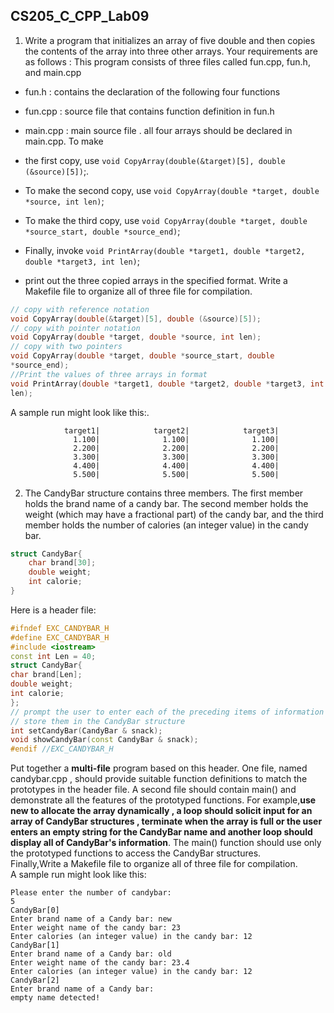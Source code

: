 <!--
 * @Github: https://github.com/Certseeds
 * @Author: nanoseeds
 * @Date: 2020-06-09 08:29:41
 * @LastEditors: nanoseeds
 * @LastEditTime: 2020-06-09 08:40:22
 * @License: CC-BY-NC-SA_V4_0 or any later version 
 -->

## CS205_C_CPP_Lab09

1. Write a program that initializes an array of five double and then copies the contents of the array into three other
   arrays. Your requirements are as follows :
   This program consists of three files called fun.cpp, fun.h, and main.cpp

+ fun.h : contains the declaration of the following four functions
+ fun.cpp : source file that contains function definition in fun.h
+ main.cpp : main source file . all four arrays should be declared in main.cpp. To make

+ the first copy, use `void CopyArray(double(&target)[5], double (&source)[5])`;.
+ To make the second copy, use `void CopyArray(double *target, double *source, int len)`;
+ To make the third copy, use `void CopyArray(double *target, double *source_start, double *source_end)`;
+ Finally, invoke `void PrintArray(double *target1, double *target2, double *target3, int len)`;
+ print out the three copied arrays in the specified format. Write a Makefile file to organize all of three file for
  compilation.

``` cpp
// copy with reference notation
void CopyArray(double(&target)[5], double (&source)[5]);
// copy with pointer notation
void CopyArray(double *target, double *source, int len);
// copy with two pointers
void CopyArray(double *target, double *source_start, double
*source_end);
//Print the values of three arrays in format
void PrintArray(double *target1, double *target2, double *target3, int
len);
```

A sample run might look like this:.

``` log
            target1|            target2|            target3|
              1.100|              1.100|              1.100|
              2.200|              2.200|              2.200|
              3.300|              3.300|              3.300|
              4.400|              4.400|              4.400|
              5.500|              5.500|              5.500|
```

2. The CandyBar structure contains three members. The first member holds the brand name of a candy bar. The second
   member holds the weight (which may have a fractional part) of the candy bar, and the third member holds the number of
   calories (an integer value) in the candy bar.

``` cpp
struct CandyBar{
    char brand[30];
    double weight;
    int calorie;
}
```

Here is a header file:

``` cpp
#ifndef EXC_CANDYBAR_H
#define EXC_CANDYBAR_H
#include <iostream>
const int Len = 40;
struct CandyBar{
char brand[Len];
double weight;
int calorie;
};
// prompt the user to enter each of the preceding items of information and
// store them in the CandyBar structure
int setCandyBar(CandyBar & snack);
void showCandyBar(const CandyBar & snack);
#endif //EXC_CANDYBAR_H
```

Put together a **multi-file** program based on this header. One file, named candybar.cpp , should provide suitable
function definitions to match the prototypes in the header file. A second file should contain main() and demonstrate all
the features of the prototyped functions. For example,**use new to allocate the array dynamically , a loop should
solicit input for an array of CandyBar structures , terminate when the array is full or the user enters an empty string
for the CandyBar name and another loop should display all of CandyBar's information**. The main() function should use
only the prototyped functions to access the CandyBar structures.   
Finally,Write a Makefile file to organize all of three file for compilation.   
A sample run might look like this:

``` log
Please enter the number of candybar:
5
CandyBar[0]
Enter brand name of a Candy bar: new
Enter weight name of the candy bar: 23
Enter calories (an integer value) in the candy bar: 12
CandyBar[1]
Enter brand name of a Candy bar: old
Enter weight name of the candy bar: 23.4
Enter calories (an integer value) in the candy bar: 12
CandyBar[2]
Enter brand name of a Candy bar: 
empty name detected! 
```